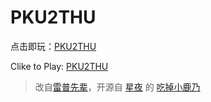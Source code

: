 # PKU2THU

点击即玩：[PKU2THU](https://pku-2-thu.vercel.app/)

Clike to Play: [PKU2THU](https://pku-2-thu.vercel.app/)

> 改自[雷普先辈](https://xiaohuang257.github.io/RapeSenpai/index.html)，开源自
[星夜](https://github.com/arcxingye)
的
[吃掉小鹿乃](https://github.com/arcxingye/EatKano)
